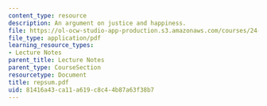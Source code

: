 ```yaml
---
content_type: resource
description: An argument on justice and happiness.
file: https://ol-ocw-studio-app-production.s3.amazonaws.com/courses/24-200-ancient-philosophy-fall-2004/81416a43ca11a619c8c44b87a63f38b7_repsum.pdf
file_type: application/pdf
learning_resource_types:
- Lecture Notes
parent_title: Lecture Notes
parent_type: CourseSection
resourcetype: Document
title: repsum.pdf
uid: 81416a43-ca11-a619-c8c4-4b87a63f38b7
---
```

